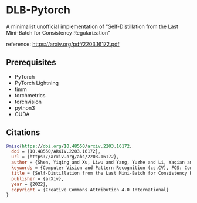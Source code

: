 # DLB-Pytorch

A minimalist unofficial implementation of "Self-Distillation from the Last Mini-Batch for Consistency Regularization"

reference: https://arxiv.org/pdf/2203.16172.pdf

## Prerequisites

+ PyTorch
+ PyTorch Lightning
+ timm
+ torchmetrics
+ torchvision
+ python3
+ CUDA

## Citations

```bibtex
@misc{https://doi.org/10.48550/arxiv.2203.16172,
  doi = {10.48550/ARXIV.2203.16172},
  url = {https://arxiv.org/abs/2203.16172},
  author = {Shen, Yiqing and Xu, Liwu and Yang, Yuzhe and Li, Yaqian and Guo, Yandong},
  keywords = {Computer Vision and Pattern Recognition (cs.CV), FOS: Computer and information sciences, FOS: Computer and information sciences},
  title = {Self-Distillation from the Last Mini-Batch for Consistency Regularization},
  publisher = {arXiv},
  year = {2022},
  copyright = {Creative Commons Attribution 4.0 International}
}
```
